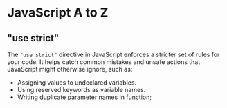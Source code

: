 # JavaScript A to Z

## "use strict" 
The `"use strict"` directive in JavaScript enforces a stricter set of rules for your code. It helps catch common mistakes and unsafe actions that JavaScript might otherwise ignore, such as:

- Assigning values to undeclared variables.
- Using reserved keywords as variable names.
- Writing duplicate parameter names in function;
